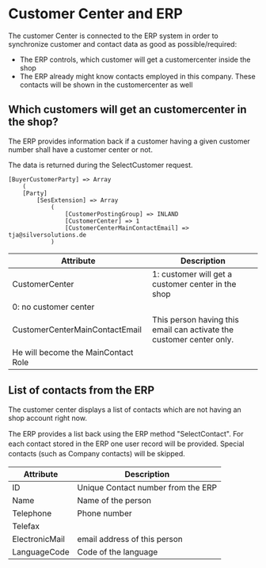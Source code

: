 # Customer Center and ERP

The customer Center is connected to the ERP system in order to synchronize customer and contact data as good as possible/required:

- The ERP controls, which customer will get a customercenter inside the shop 
- The ERP already might know contacts employed in this company. These contacts will be shown in the customercenter as well

## Which customers will get an customercenter in the shop?

The ERP provides information back if a customer having a given customer number shall have a customer center or not.

The data is returned during the SelectCustomer request. 

```
[BuyerCustomerParty] => Array
    (
    [Party]
        [SesExtension] => Array
            (
                [CustomerPostingGroup] => INLAND
                [CustomerCenter] => 1
                [CustomerCenterMainContactEmail] => tja@silversolutions.de
            )
```

|Attribute|Description|
|--- |--- |
|CustomerCenter|1: customer will get a customer center in the shop
0: no customer center|
|CustomerCenterMainContactEmail|This person having this email can activate the customer center only.</br>
He will become the MainContact Role|


## List of contacts from the ERP

The customer center displays a list of contacts which are not having an shop account right now.

The ERP provides a list back using the ERP method "SelectContact".  <span style="background-color: transparent;line-height: 1.4285715;">For each contact stored in the ERP one user record will be provided.  Special contacts (such as Company contacts) will be skipped. 

|Attribute|Description|
|--- |--- |
|ID|Unique Contact number from the ERP|
|Name|Name of the person|
|Telephone|Phone number|
|Telefax||
|ElectronicMail|email address of this person|
|LanguageCode|Code of the language|
